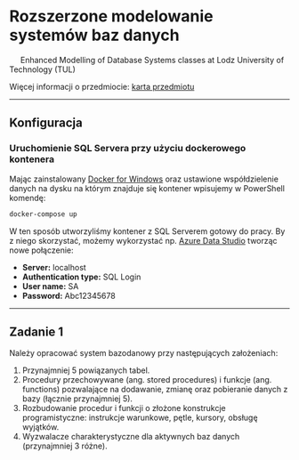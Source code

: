 # Rozszerzone modelowanie systemów baz danych

<img src="https://static.dwcdn.net/css/flag-icons/flags/4x3/gb.svg" height="10" width="20">Enhanced Modelling of Database Systems classes at Lodz University of Technology (TUL)

Więcej informacji o przedmiocie: [karta przedmiotu](https://programy.p.lodz.pl/ectslabel-web/przedmiot_3.jsp?l=pl&idPrzedmiotu=172758&pkId=1149&s=1&j=0&w=informatyka%20stosowana&v=3)

---

## Konfiguracja

### Uruchomienie SQL Servera przy użyciu dockerowego kontenera

Mając zainstalowany [Docker for Windows](https://hub.docker.com/editions/community/docker-ce-desktop-windows/) oraz ustawione współdzielenie danych na dysku na którym znajduje się kontener wpisujemy w PowerShell komendę:

```sh
docker-compose up
```

W ten sposób utworzyliśmy kontener z SQL Serverem gotowy do pracy. By z niego skorzystać, możemy wykorzystać np. [Azure Data Studio](https://docs.microsoft.com/pl-pl/sql/azure-data-studio/download-azure-data-studio?view=sql-server-ver15) tworząc nowe połączenie:

+ **Server:** localhost
+ **Authentication type:** SQL Login
+ **User name:** SA
+ **Password:** Abc12345678

---

## Zadanie 1

Należy opracować system bazodanowy przy następujących założeniach:

1. Przynajmniej 5 powiązanych tabel.
2. Procedury przechowywane (ang. stored procedures) i funkcje (ang. functions) pozwalające na dodawanie, zmianę oraz pobieranie danych z bazy (łącznie przynajmniej 5).
3. Rozbudowanie procedur i funkcji o złożone konstrukcje programistyczne: instrukcje warunkowe, pętle, kursory, obsługę wyjątków.
4. Wyzwalacze charakterystyczne dla aktywnych baz danych (przynajmniej 3 różne).
